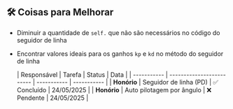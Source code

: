 
## 🛠️ Coisas para Melhorar

- Diminuir a quantidade de `self.` que não são necessários no código do seguidor de linha  
- Encontrar valores ideais para os ganhos `kp` e `kd` no método do seguidor de linha

  | Responsável | Tarefa                    | Status      | Data        |
| ----------- | ------------------------- | ----------- | ----------- |
| **Honório** | Seguidor de linha (PD)    | ✅ Concluído | 24/05/2025  |
| **Honório** | Auto pilotagem por ângulo | ❌ Pendente  | 24/05/2025  |



